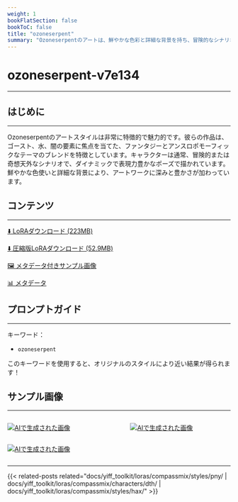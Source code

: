 ```yaml
---
weight: 1
bookFlatSection: false
bookToC: false
title: "ozoneserpent"
summary: "Ozoneserpentのアートは、鮮やかな色彩と詳細な背景を持ち、冒険的なシナリオで動的なキャラクターを特徴とする、ファンタジーとアンスロポモーフィックなテーマを独自にブレンドしています。"
---
```


<!--markdownlint-disable MD025 MD033 -->

# ozoneserpent-v7e134

---

## はじめに

---

Ozoneserpentのアートスタイルは非常に特徴的で魅力的です。彼らの作品は、ゴースト、水、闇の要素に焦点を当てた、ファンタジーとアンスロポモーフィックなテーマのブレンドを特徴としています。キャラクターは通常、冒険的または奇想天外なシナリオで、ダイナミックで表現力豊かなポーズで描かれています。鮮やかな色使いと詳細な背景により、アートワークに深みと豊かさが加わっています。

## コンテンツ

---

[⬇️ LoRAダウンロード (223MB)](https://huggingface.co/k4d3/yiff_toolkit/resolve/main/compass_loras/ozoneserpent-v7e134/ozoneserpent-v7e134.safetensors?download=true)

[⬇️ 圧縮版LoRAダウンロード (52.9MB)](https://huggingface.co/k4d3/yiff_toolkit/resolve/main/compass_loras/ozoneserpent-v7e134/ozoneserpent-v7e134_frockpt1_th-3.55.safetensors)

[🖼️ メタデータ付きサンプル画像](https://huggingface.co/k4d3/yiff_toolkit/tree/main/static/ozoneserpent)

<!--
[📐 データセット](https://huggingface.co/datasets/k4d3/furry/tree/main/)
-->

[📊 メタデータ](https://huggingface.co/k4d3/yiff_toolkit/resolve/main/compass_loras/ozoneserpent-v7e134/ozoneserpent-v7e134.json)

## プロンプトガイド

---

キーワード：

- `ozoneserpent`

このキーワードを使用すると、オリジナルのスタイルにより近い結果が得られます！

<!--

### 推奨タグ

-->

## サンプル画像

---

<!-- ⚠️ TODO: サムネイル -->

<div style="display: flex; justify-content: space-between;">
  <div style="display: flex; justify-content: space-between; width: 45%;">

[![AIで生成された画像](https://huggingface.co/k4d3/yiff_toolkit/resolve/main/static/ozoneserpent/i2i_00036_.png)](https://huggingface.co/k4d3/yiff_toolkit/resolve/main/static/ozoneserpent/i2i_00036_.png)

</div>
  <div style="display: flex; justify-content: space-between; width: 45%;">

[![AIで生成された画像](https://huggingface.co/k4d3/yiff_toolkit/resolve/main/static/ozoneserpent/i2i_00056_.png)](https://huggingface.co/k4d3/yiff_toolkit/resolve/main/static/ozoneserpent/i2i_00056_.png)

  </div>
</div>

<div style="display: flex; justify-content: space-between;">

[![AIで生成された画像](https://huggingface.co/k4d3/yiff_toolkit/resolve/main/static/ozoneserpent/i2i/horny-awoo.png)](https://huggingface.co/k4d3/yiff_toolkit/resolve/main/static/ozoneserpent/i2i/horny-awoo.png)

</div>

---

{{< related-posts related="docs/yiff_toolkit/loras/compassmix/styles/pny/ | docs/yiff_toolkit/loras/compassmix/characters/dth/ | docs/yiff_toolkit/loras/compassmix/styles/hax/" >}}
